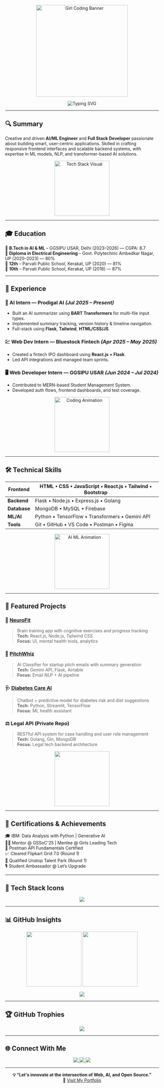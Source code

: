<!-- Hero Banner -->
<p align="center">
  <img src="https://cdn.dribbble.com/users/253246/screenshots/17668103/media/fc2be0cbfe647f43d46ea69f8dc742dd.gif" height="300" alt="Girl Coding Banner">
</p>

<p align="center">
  <img src="https://readme-typing-svg.herokuapp.com?font=Fira+Code&size=28&pause=1000&color=00FFFF&center=true&vCenter=true&width=700&lines=Hi+%F0%9F%91%8B+I'm+Anshika+Singh;AI+%26+ML+Engineer+%7C+Web+Developer+%7C+NLP+Explorer" alt="Typing SVG" />
</p>

---

<!-- Summary -->
## 🔍 Summary

Creative and driven **AI/ML Engineer** and **Full Stack Developer** passionate about building smart, user-centric applications. Skilled in crafting responsive frontend interfaces and scalable backend systems, with expertise in ML models, NLP, and transformer-based AI solutions.

<p align="center">
  <img src="https://cdn.dribbble.com/users/730703/screenshots/15668299/media/3d6ac60b69e41d2b47c38b2fcdf0cd3e.gif" height="180" alt="Tech Stack Visual">
</p>

---

<!-- Education -->
## 🎓 Education

📌 **B.Tech in AI & ML** – GGSIPU USAR, Delhi (2023–2026) — CGPA: 8.7  
📌 **Diploma in Electrical Engineering** – Govt. Polytechnic Ambedkar Nagar, UP (2020–2023) — 80%  
📌 **12th** – Parvati Public School, Kerakat, UP (2020) — 81%  
📌 **10th** – Parvati Public School, Kerakat, UP (2018) — 87%  

---

<!-- Experience -->
## 💼 Experience

### 🧠 AI Intern — Prodigal AI _(Jul 2025 – Present)_
- Built an AI summarizer using **BART Transformers** for multi-file input types.
- Implemented summary tracking, version history & timeline navigation.
- Full-stack using **Flask**, **Tailwind**, **HTML/CSS/JS**.

### 💹 Web Dev Intern — Bluestock Fintech _(Apr 2025 – May 2025)_
- Created a fintech IPO dashboard using **React.js + Flask**.
- Led API integrations and managed team sprints.

### 🖥️ Web Developer Intern — GGSIPU USAR _(Jun 2024 – Jul 2024)_
- Contributed to MERN-based Student Management System.
- Developed auth flows, frontend dashboards, and test coverage.

<p align="center">
  <img src="https://cdn.dribbble.com/users/1162077/screenshots/3848914/programmer.gif" height="180" alt="Coding Animation" />
</p>

---

<!-- Skills -->
## 🛠️ Technical Skills

| **Frontend** | HTML • CSS • JavaScript • React.js • Tailwind • Bootstrap |
|--------------|------------------------------------------------------------|
| **Backend**  | Flask • Node.js • Express.js • Golang                     |
| **Database** | MongoDB • MySQL • Firebase                                |
| **ML/AI**    | Python • TensorFlow • Transformers • Gemini API           |
| **Tools**    | Git • GitHub • VS Code • Postman • Figma                  |

<p align="center">
  <img src="https://cdn.dribbble.com/users/2926009/screenshots/14778029/media/e7a64e17914a5a9be6e4f5fd0d8722ad.gif" height="180" alt="AI ML Animation" />
</p>

---

<!-- Projects -->
## 🚀 Featured Projects

### 🧠 [NeuroFit](https://github.com/Anshika09Singh/NeuroFit)
> Brain training app with cognitive exercises and progress tracking  
**Tech:** React.js, Node.js, Tailwind CSS  
**Focus:** UI, mental health tools, analytics

### 💼 [PitchWhiz](https://github.com/Anshika09Singh/PitchWhiz)
> AI Classifier for startup pitch emails with summary generation  
**Tech:** Gemini API, Flask, Airtable  
**Focus:** Email NLP + AI pipeline

### 🩺 [Diabetes Care AI](https://github.com/Anshika09Singh/Diabetes-Care-AI)
> Chatbot + predictive model for diabetes risk and diet suggestions  
**Tech:** Python, Streamlit, TensorFlow  
**Focus:** ML health assistant

### ⚖️ Legal API (Private Repo)
> RESTful API system for case handling and user role management  
**Tech:** Golang, Gin, MongoDB  
**Focus:** Legal tech backend architecture

<p align="center">
  <img src="https://cdn.dribbble.com/users/1186261/screenshots/3718681/ai.gif" height="180" />
</p>

---

<!-- Achievements -->
## 📜 Certifications & Achievements

🎓 IBM: Data Analysis with Python | Generative AI  
👩‍🏫 Mentor @ GSSoC'25 | Mentee @ Girls Leading Tech  
🧪 Postman API Fundamentals Certified  
📈 Cleared Flipkart Grid 7.0 (Round 1)  
🎯 Qualified Unstop Talent Park (Round 1)  
🎙️ Student Ambassador @ Let’s Upgrade  

---

<!-- Tech Stack -->
## 🧰 Tech Stack Icons

<p align="center">
  <img src="https://skillicons.dev/icons?i=html,css,js,react,tailwind,bootstrap,python,flask,nodejs,express,mongodb,mysql,git,github,firebase,figma,postman,tensorflow,vscode" />
</p>

---

<!-- GitHub Stats -->
## 📊 GitHub Insights

<p align="center">
  <img src="https://github-readme-stats.vercel.app/api?username=Anshika09Singh&show_icons=true&theme=tokyonight&hide_border=true&border_radius=10" height="180" />
  <img src="https://streak-stats.demolab.com?user=Anshika09Singh&theme=tokyonight&hide_border=true&border_radius=10" height="180"/>
</p>

<p align="center">
  <img src="https://github-readme-activity-graph.vercel.app/graph?username=Anshika09Singh&theme=tokyo-night&area=true&hide_border=true" />
</p>

---

<!-- Trophies -->
## 🏆 GitHub Trophies

<p align="center">
  <img src="https://github-profile-trophy.vercel.app/?username=Anshika09Singh&theme=tokyonight&no-frame=true&no-bg=true&margin-w=15" />
</p>

---

<!-- Connect -->
## 🌐 Connect With Me

<p align="center">
  <a href="https://www.linkedin.com/in/anshika-singh-031b132a5/" target="_blank">
    <img src="https://img.shields.io/badge/-LinkedIn-0077B5?style=for-the-badge&logo=linkedin&logoColor=white" />
  </a>
  <a href="https://leetcode.com/u/Anshika09singh/" target="_blank">
    <img src="https://img.shields.io/badge/-LeetCode-FE8000?style=for-the-badge&logo=LeetCode&logoColor=white" />
  </a>
  <a href="https://github.com/Anshika09Singh" target="_blank">
    <img src="https://img.shields.io/badge/-GitHub-181717?style=for-the-badge&logo=github&logoColor=white" />
  </a>
</p>

---

<p align="center">
  <strong>💡 “Let's innovate at the intersection of Web, AI, and Open Source.”</strong><br/>
  🔗 <a href="https://anshikasingh-portfolio.vercel.app">Visit My Portfolio</a>
</p>
